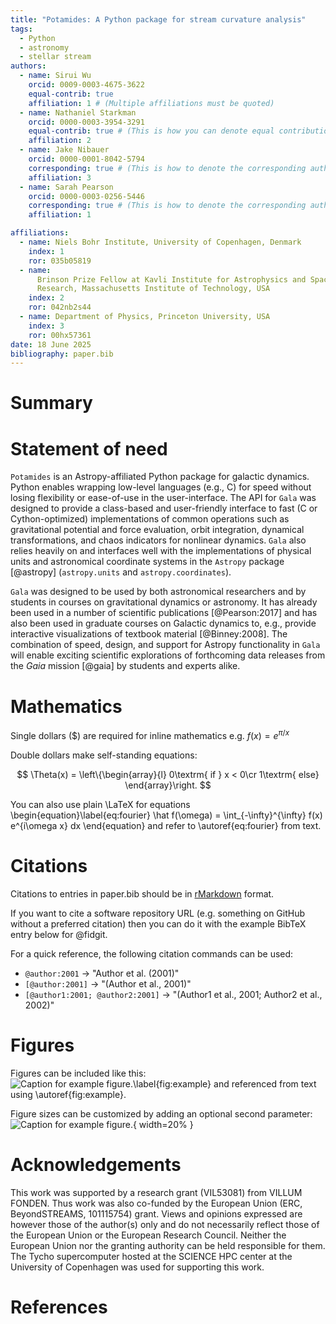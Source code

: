 ```yaml
---
title: "Potamides: A Python package for stream curvature analysis"
tags:
  - Python
  - astronomy
  - stellar stream
authors:
  - name: Sirui Wu
    orcid: 0009-0003-4675-3622
    equal-contrib: true
    affiliation: 1 # (Multiple affiliations must be quoted)
  - name: Nathaniel Starkman
    orcid: 0000-0003-3954-3291
    equal-contrib: true # (This is how you can denote equal contributions between multiple authors)
    affiliation: 2
  - name: Jake Nibauer
    orcid: 0000-0001-8042-5794
    corresponding: true # (This is how to denote the corresponding author)
    affiliation: 3
  - name: Sarah Pearson
    orcid: 0000-0003-0256-5446
    corresponding: true # (This is how to denote the corresponding author)
    affiliation: 1

affiliations:
  - name: Niels Bohr Institute, University of Copenhagen, Denmark
    index: 1
    ror: 035b05819
  - name:
      Brinson Prize Fellow at Kavli Institute for Astrophysics and Space
      Research, Massachusetts Institute of Technology, USA
    index: 2
    ror: 042nb2s44
  - name: Department of Physics, Princeton University, USA
    index: 3
    ror: 00hx57361
date: 18 June 2025
bibliography: paper.bib
---
```


# Summary

# Statement of need

`Potamides` is an Astropy-affiliated Python package for galactic dynamics.
Python enables wrapping low-level languages (e.g., C) for speed without losing
flexibility or ease-of-use in the user-interface. The API for `Gala` was
designed to provide a class-based and user-friendly interface to fast (C or
Cython-optimized) implementations of common operations such as gravitational
potential and force evaluation, orbit integration, dynamical transformations,
and chaos indicators for nonlinear dynamics. `Gala` also relies heavily on and
interfaces well with the implementations of physical units and astronomical
coordinate systems in the `Astropy` package [@astropy] (`astropy.units` and
`astropy.coordinates`).

`Gala` was designed to be used by both astronomical researchers and by students
in courses on gravitational dynamics or astronomy. It has already been used in a
number of scientific publications [@Pearson:2017] and has also been used in
graduate courses on Galactic dynamics to, e.g., provide interactive
visualizations of textbook material [@Binney:2008]. The combination of speed,
design, and support for Astropy functionality in `Gala` will enable exciting
scientific explorations of forthcoming data releases from the _Gaia_ mission
[@gaia] by students and experts alike.

# Mathematics

Single dollars ($) are required for inline mathematics e.g. $f(x) = e^{\pi/x}$

Double dollars make self-standing equations:

$$
\Theta(x) = \left\{\begin{array}{l}
0\textrm{ if } x < 0\cr
1\textrm{ else}
\end{array}\right.
$$

You can also use plain \LaTeX for equations \begin{equation}\label{eq:fourier}
\hat f(\omega) = \int\_{-\infty}^{\infty} f(x) e^{i\omega x} dx \end{equation}
and refer to \autoref{eq:fourier} from text.

# Citations

Citations to entries in paper.bib should be in
[rMarkdown](http://rmarkdown.rstudio.com/authoring_bibliographies_and_citations.html)
format.

If you want to cite a software repository URL (e.g. something on GitHub without
a preferred citation) then you can do it with the example BibTeX entry below for
@fidgit.

For a quick reference, the following citation commands can be used:

- `@author:2001` -> "Author et al. (2001)"
- `[@author:2001]` -> "(Author et al., 2001)"
- `[@author1:2001; @author2:2001]` -> "(Author1 et al., 2001; Author2 et al.,
  2002)"

# Figures

Figures can be included like this:
![Caption for example figure.\label{fig:example}](figure.png) and referenced
from text using \autoref{fig:example}.

Figure sizes can be customized by adding an optional second parameter:
![Caption for example figure.](figure.png){ width=20% }

# Acknowledgements

This work was supported by a research grant (VIL53081) from VILLUM FONDEN. Thus
work was also co-funded by the European Union (ERC, BeyondSTREAMS, 101115754)
grant. Views and opinions expressed are however those of the author(s) only and
do not necessarily reflect those of the European Union or the European Research
Council. Neither the European Union nor the granting authority can be held
responsible for them. The Tycho supercomputer hosted at the SCIENCE HPC center
at the University of Copenhagen was used for supporting this work.

# References

